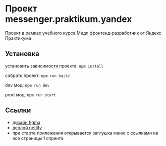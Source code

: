 # Проект messenger.praktikum.yandex

Проект в рамках учебного курса Мидл фронтенд-разработчик от Яндекс Практикума

## Установка

установить зависимости проекта: `npm install`

собрать проект: `npm run build`

dev мод: `npm run dev`

prod мод: `npm run start`

## Ссылки

- [дизайн figma](https://www.figma.com/design/jF5fFFzgGOxQeB4CmKWTiE/Chat_external_link?node-id=0-1&node-type=canvas&t=5NbbckirUfHKFsU3-0)
- [деплой netlify](https://deploy-proekt.netlify.app/)
- при старте приложения открывается заглушка меню с ссылками на все страницы 1 спринта

